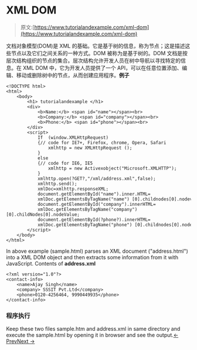 # XML DOM

> 原文:[https://www.tutorialandexample.com/xml-dom](https://www.tutorialandexample.com/xml-dom)

文档对象模型(DOM)是 XML 的基础。它是基于树的信息，称为节点；这是描述这些节点以及它们之间关系的一种方式。DOM 被称为是基于树的。DOM 文档是按层次结构组织的节点的集合。层次结构允许开发人员在树中导航以寻找特定的信息。在 XML DOM 中，它为开发人员提供了一个 API，可以在任意位置添加、编辑、移动或删除树中的节点，从而创建应用程序。**例子**

```
<!DOCTYPE html>  
<html>  
    <body>  
        <h1> tutorialandexample </h1>  
        <div>  
            <b>Name:</b> <span id="name"></span><br>  
            <b>Company:</b> <span id="company"></span><br>  
            <b>Phone:</b> <span id="phone"></span><br>  
        </div>  
        <script>  
            If  (window.XMLHttpRequest)  
            {// code for IE7+, Firefox, chrome, Opera, Safari   
                xmlhttp = new XMLHttpRequest ();  
            }     
            else  
            {// code for IE6, IE5  
                xmlhttp = new Activexobject("Microsoft.XMLHTTP");  
            }  
            xmlhttp.open(?GET?,"/xml/address.xml",false);  
            xmlhttp.send();  
            xmlDoc=xmlhttp.responseXML;  
            document.getElementById("name").inner.HTML=  
            xmlDoc.getElementsByTagName("name") [0].childnodes[0].nodevalue;  
            document.getElementById("company").innerHTML=  
            xmlDoc.getElementsByTagName("company")[0].childNodes[0].nodeValue;  
            document.getElementById(?phone?).innerHTML=  
            xmlDoc.getElementsByTagName("phone") [0].childnodes[0].nodevalue;  
        </script>  
    </body>  
</html>
```

In above example (sample.html) parses an XML document ("address.html") into a XML DOM object and then extracts some information from it with JavaScript. Contents of **address.xml**

```
<?xml version="1.0"?>  
<contact-info>  
    <name>Ajay Singh</name>  
    <company> SSSIT Pvt.Ltd</company>  
    <phone>0120-4256464, 9990449935</phone>  
</contact-info>
```

### 程序执行

Keep these two files sample.htm and address.xml in same directory and execute the sample.html by opening it in browser and see the output.[← Prev](https://www.tutorialandexample.com/xml-schema)[Next →](https://www.tutorialandexample.com/dtd-vs-xsd)